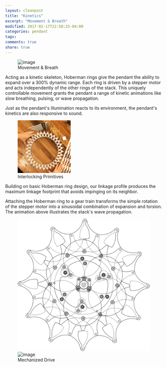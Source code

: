 ```yaml
---
layout: cleanpost
title: "Kinetics"
excerpt: "Movement & Breath"
modified: 2017-02-17T22:50:25-04:00
categories: pendant
tags:
comments: true
share: true
---
```


<figure>
  <img src="/images/LinkageWavePropagation.gif" alt="image">
  <figcaption>Movement & Breath</figcaption>
</figure>

Acting as a kinetic skeleton, Hoberman rings give the pendant the ability to expand over a 300% dynamic range. Each ring is driven by a stepper motor and acts independently of the other rings of the stack. This uniquely controllable movement grants the pendant a range of kinetic animations like slow breathing, pulsing, or wave propagation. 

Just as the pendant's illumination reacts to its environment, the pendant's kinetics are also responsive to sound. 

<figure>
  <img src="/images/32ManualCollapse_singleFrame_1000px.png" width="40%" alt="image">
  <figcaption>Interlocking Primitives</figcaption>
</figure>
Building on basic Hoberman ring design, our linkage profile produces the maximum linkage footprint that avoids impinging on its neighbor.  

Attaching the Hoberman ring to a gear train transforms the simple rotation of the stepper motor into a sinusoidal combination of expansion and torsion.  The animation above illustrates the stack's wave propagation. 

<figure class="half">
  <img src="/images/LinkageDriveAssemblyDrawing.png" alt="image">
  <img src="/images/MechDrivePrototype.gif" alt="image">
  <figcaption>Mechanized Drive</figcaption>
</figure>


